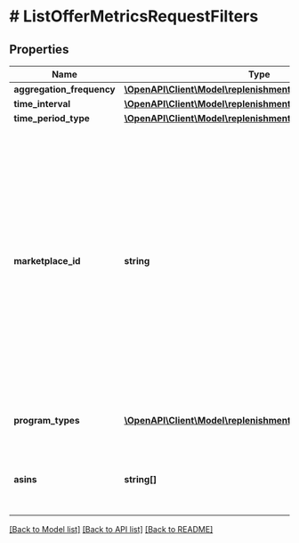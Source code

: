 # # ListOfferMetricsRequestFilters

## Properties

Name | Type | Description | Notes
------------ | ------------- | ------------- | -------------
**aggregation_frequency** | [**\OpenAPI\Client\Model\replenishment\AggregationFrequency**](AggregationFrequency.md) |  | [optional]
**time_interval** | [**\OpenAPI\Client\Model\replenishment\TimeInterval**](TimeInterval.md) |  |
**time_period_type** | [**\OpenAPI\Client\Model\replenishment\TimePeriodType**](TimePeriodType.md) |  |
**marketplace_id** | **string** | The marketplace identifier. The supported marketplaces for both sellers and vendors are US, CA, ES, UK, FR, IT, IN, DE and JP. The supported marketplaces for vendors only are BR, AU, MX, AE and NL. Refer to [Marketplace IDs](https://developer-docs.amazon.com/sp-api/docs/marketplace-ids) to find the identifier for the marketplace. |
**program_types** | [**\OpenAPI\Client\Model\replenishment\ProgramType[]**](ProgramType.md) | A list of replenishment program types. |
**asins** | **string[]** | A list of Amazon Standard Identification Numbers (ASINs). | [optional]

[[Back to Model list]](../../README.md#models) [[Back to API list]](../../README.md#endpoints) [[Back to README]](../../README.md)
